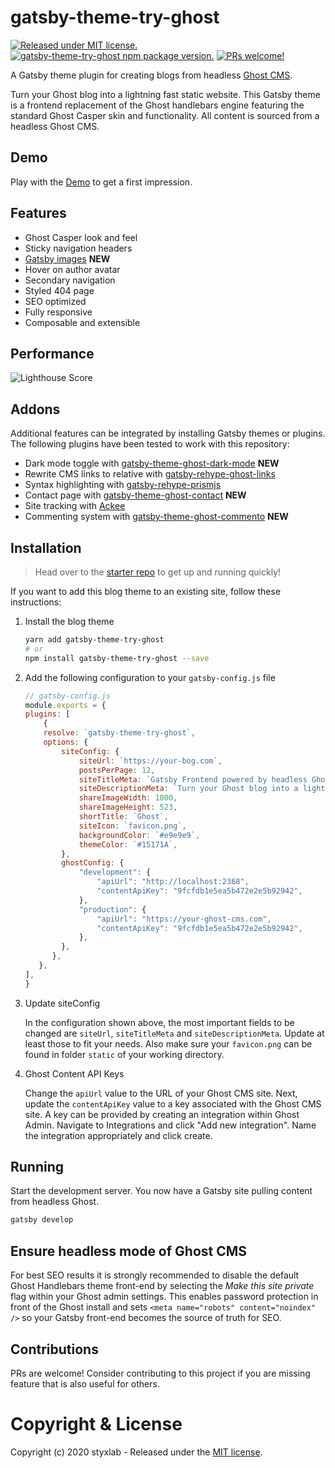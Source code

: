 # gatsby-theme-try-ghost
[![Released under MIT license.](https://badgen.net/github/license/micromatch/micromatch)](https://github.com/styxlab/gatsby-theme-try-ghost/blob/master/LICENSE)
[![gatsby-theme-try-ghost npm package version.](https://badgen.net/npm/v/gatsby-theme-try-ghost)](https://www.npmjs.org/package/gatsby-theme-try-ghost)
[![PRs welcome!](https://img.shields.io/badge/PRs-welcome-brightgreen.svg)]()
 
A Gatsby theme plugin for creating blogs from headless [Ghost CMS](https://ghost.org/changelog/jamstack/).

Turn your Ghost blog into a lightning fast static website. This Gatsby theme is a frontend replacement of the Ghost handlebars engine featuring the standard Ghost Casper skin and functionality. All content is sourced from a headless Ghost CMS.


## Demo

Play with the [Demo](https://styxlab.github.io) to get a first impression.


## Features

- Ghost Casper look and feel
- Sticky navigation headers
- [Gatsby images](https://using-gatsby-image.gatsbyjs.org/) **NEW**
- Hover on author avatar
- Secondary navigation
- Styled 404 page
- SEO optimized
- Fully responsive
- Composable and extensible

## Performance

![Lighthouse Score](https://cms.gotsby.org/content/images/gotsby-lighthouse.png)


## Addons

Additional features can be integrated by installing Gatsby themes or plugins. The following plugins have been tested to work with this repository:

 - Dark mode toggle with [gatsby-theme-ghost-dark-mode](https://github.com/styxlab/gatsby-theme-try-ghost/tree/master/packages/gatsby-theme-ghost-dark-mode) **NEW**
 - Rewrite CMS links to relative with [gatsby-rehype-ghost-links](https://github.com/styxlab/gatsby-theme-try-ghost/tree/master/packages/gatsby-rehype-ghost-links)
 - Syntax highlighting with [gatsby-rehype-prismjs](https://github.com/styxlab/gatsby-theme-try-ghost/tree/master/packages/gatsby-rehype-prismjs)
 - Contact page with [gatsby-theme-ghost-contact](https://github.com/styxlab/gatsby-theme-try-ghost/tree/master/packages/gatsby-theme-ghost-contact) **NEW**
 - Site tracking with [Ackee](https://github.com/burnsy/gatsby-plugin-ackee-tracker)
 - Commenting system with [gatsby-theme-ghost-commento](https://github.com/styxlab/gatsby-theme-try-ghost/tree/master/packages/gatsby-theme-ghost-commento) **NEW**


## Installation

> Head over to the [starter repo](https://github.com/styxlab/gatsby-starter-try-ghost) to get up and running quickly! 


If you want to add this blog theme to an existing site, follow these instructions:

1. Install the blog theme

    ```bash
    yarn add gatsby-theme-try-ghost
    # or
    npm install gatsby-theme-try-ghost --save
    ```

2. Add the following configuration to your `gatsby-config.js` file

    ```js
    // gatsby-config.js
    module.exports = {
    plugins: [
        {
        resolve: `gatsby-theme-try-ghost`,
        options: {
            siteConfig: {
                siteUrl: `https://your-bog.com`,
                postsPerPage: 12,
                siteTitleMeta: `Gatsby Frontend powered by headless Ghost CMS`,
                siteDescriptionMeta: `Turn your Ghost blog into a lightning fast static website with Gatsby`, 
                shareImageWidth: 1000,
                shareImageHeight: 523,
                shortTitle: `Ghost`,
                siteIcon: `favicon.png`,
                backgroundColor: `#e9e9e9`,
                themeColor: `#15171A`,
            },
            ghostConfig: {
                "development": {
                    "apiUrl": "http://localhost:2368",
                    "contentApiKey": "9fcfdb1e5ea5b472e2e5b92942",
                },
                "production": {
                    "apiUrl": "https://your-ghost-cms.com",
                    "contentApiKey": "9fcfdb1e5ea5b472e2e5b92942",
                },
            },
          },
       },
    ],  
    }
    ```

3. Update siteConfig

    In the configuration shown above, the most important fields to be changed are `siteUrl`, `siteTitleMeta` and      `siteDescriptionMeta`. Update at least those to fit your needs. Also make sure your `favicon.png` can be found in folder `static` of your working directory.

4. Ghost Content API Keys

    Change the `apiUrl` value to the URL of your Ghost CMS site. Next, update the `contentApiKey` value to a key associated with the Ghost CMS site. A key can be provided by creating an integration within Ghost Admin. Navigate to Integrations and click "Add new integration". Name the integration appropriately and click create.



## Running

Start the development server. You now have a Gatsby site pulling content from headless Ghost.

```bash
gatsby develop
```

## Ensure headless mode of Ghost CMS

For best SEO results it is strongly recommended to disable the default Ghost Handlebars theme front-end by selecting the *Make this site private* flag within your Ghost admin settings. This enables password protection in front of the Ghost install and sets `<meta name="robots" content="noindex" />` so your Gatsby front-end becomes the source of truth for SEO.


## Contributions

PRs are welcome! Consider contributing to this project if you are missing feature that is also useful for others.


# Copyright & License

Copyright (c) 2020 styxlab - Released under the [MIT license](LICENSE).
